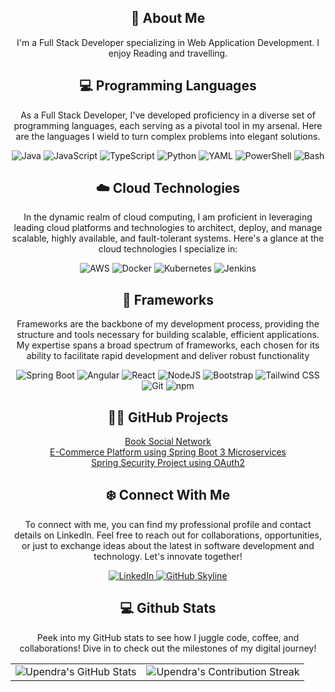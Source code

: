 
<div align="center">
    <h2 class="section-heading">🚀 About Me</h2>
    <p>I'm a Full Stack Developer specializing in Web Application Development. I enjoy Reading and travelling.</p>
</div>

<div align="center">
    <h2 class="section-heading">💻 Programming Languages</h2>
    <P>As a Full Stack Developer, I've developed proficiency in a diverse set of programming languages, each serving as a pivotal tool in my arsenal. Here are the languages I wield to turn complex problems into elegant solutions.</P>
    <img src="https://img.shields.io/badge/Java-007396?style=for-the-badge&logo=java&logoColor=white" alt="Java" />
    <img src="https://img.shields.io/badge/JavaScript-007396?style=for-the-badge&logo=javascript&logoColor=yellow" alt="JavaScript" />
    <img src="https://img.shields.io/badge/TypeScript-007396?style=for-the-badge&logo=typescript&logoColor=blue" alt="TypeScript" />
    <img src="https://img.shields.io/badge/Python-007396?style=for-the-badge&logo=python&logoColor=yellow" alt="Python" />
    <img src="https://img.shields.io/badge/YAML-0A0A0A?style=for-the-badge" alt="YAML"/>
    <img src="https://img.shields.io/badge/PowerShell-5391FE?style=for-the-badge&logo=powershell&logoColor=white" alt="PowerShell"/>
    <img src="https://img.shields.io/badge/Bash-4EAA25?style=for-the-badge&logo=gnu-bash&logoColor=white" alt="Bash"/>
</div>

<div align="center">
    <h2 class="section-heading">☁️ Cloud Technologies</h2>
    <p>In the dynamic realm of cloud computing, I am proficient in leveraging leading cloud platforms and technologies to architect, deploy, and manage scalable, highly available, and fault-tolerant systems. Here's a glance at the cloud technologies I specialize in:</p>
    <img src="https://img.shields.io/badge/AWS-FF9900?style=for-the-badge&logo=amazonaws&logoColor=white" alt="AWS" />
    <img src="https://img.shields.io/badge/Docker-007396?style=for-the-badge&logo=docker&logoColor=blue" alt="Docker" />
    <img src="https://img.shields.io/badge/Kubernetes-326CE5?style=for-the-badge&logo=kubernetes&logoColor=fff" alt="Kubernetes" />
    <img src="https://img.shields.io/badge/Jenkins-007396?style=for-the-badge&logo=jenkins&logoColor=orange" alt="Jenkins" />
</div>

<div align="center">
    <h2 class="section-heading">🔧 Frameworks</h2>
    <p>Frameworks are the backbone of my development process, providing the structure and tools necessary for building scalable, efficient applications. My expertise spans a broad spectrum of frameworks, each chosen for its ability to facilitate rapid development and deliver robust functionality</p>
    <img alt="Spring Boot" src="https://img.shields.io/badge/SpringBoot-007396?style=for-the-badge&logo=spring%20boot&labelColor=orange&color=orange">
    <img alt="Angular" src="https://img.shields.io/badge/Angular-007396?style=for-the-badge&logo=angular&labelColor=red&color=red">
    <img alt="React" src="https://img.shields.io/badge/React-%2320232a.svg?style=for-the-badge&logo=react&logoColor=%2361DAFB">
    <img alt="NodeJS" src="https://img.shields.io/badge/Node.JS-007396?style=for-the-badge&logo=node.js&labelColor=green&color=green">
    <img alt="Bootstrap" src="https://img.shields.io/badge/Bootstrap-007396?style=for-the-badge&logo=bootstrap&labelColor=purple&color=purple">
    <img alt="Tailwind CSS" src="https://img.shields.io/badge/Tailwind%20CSS-%2338B2AC.svg?style=for-the-badge&logo=tailwind-css&logoColor=white">
    <img src="https://img.shields.io/badge/Git-F05032?style=for-the-badge&logo=git&logoColor=white" alt="Git"/>
    <img src="https://img.shields.io/badge/npm-CB3837?style=for-the-badge&logo=npm&logoColor=white" alt="npm"/>
</div>

<div align="center">
    <h2 class="section-heading">🧑‍💻 GitHub Projects</h2>

[Book Social Network](https://github.com/joshiupendra/book-social-network)<br>
[E-Commerce Platform using Spring Boot 3 Microservices](https://github.com/joshiupendra/spring-boot-3-microservices)<br>
[Spring Security Project using OAuth2](https://github.com/joshiupendra/Spring-Security-project)<br>

</div>

<div align="center">
    <h2 class="section-heading">❄️ Connect With Me</h2>
    <p> To connect with me, you can find my professional profile and contact details on LinkedIn. Feel free to reach out for collaborations, opportunities, or just to exchange ideas about the latest in software development and technology. Let's innovate together! </p>
    <a href="https://www.linkedin.com/in/upendra-joshi-79125779/">
        <img src="https://img.shields.io/badge/LinkedIn-0077B5?style=for-the-badge&logo=linkedin&logoColor=white" alt="LinkedIn"/>
    </a>
    <a href="https://github.com/joshiupendra/joshiupendra" target="_blank">
        <img src="https://img.shields.io/badge/View%20on%20GitHub-%230077B5.svg?&style=for-the-badge&logo=github&logoColor=white" alt="GitHub Skyline"/>
    </a>
</div>

<div align="center">
<h2 align="center" class="section-heading"> 💻 Github Stats</h2>
<p>Peek into my GitHub stats to see how I juggle code, coffee, and collaborations! Dive in to check out the milestones of my digital journey!</p>
 <table align="center" width="100%" height="100%" >
    <tr>
       <td><img style="border: none;" src="https://github-profile-summary-cards.vercel.app/api/cards/profile-details?username=joshiupendra&theme=github_dark" alt="Upendra's GitHub Stats"/></td>   
       <td><img style="border: none;" src="https://github-readme-streak-stats.herokuapp.com/?user=joshiupendra&theme=merko" alt="Upendra's Contribution Streak"/></td>
    </tr>
 </table>
<table align="center" width="100%" height="100%" >
    <tr>
        <td><img style="border: none;" src="https://github-profile-summary-cards.vercel.app/api/cards/stats?username=joshiupendra&theme=github_dark" alt="Upendra's GitHub Stats"/></td>
        <td><img style="border: none;" src="https://github-profile-summary-cards.vercel.app/api/cards/productive-time?username=joshiupendra&theme=github_dark&utcOffset=10" alt="Upendra's GitHub Stats"/>
        <td><img style="border: none;" src="https://github-profile-summary-cards.vercel.app/api/cards/repos-per-language?username=joshiupendra&theme=github_dark" alt="Upendra's GitHub Stats"/></td>
        <td><img style="border: none;" src="https://github-profile-summary-cards.vercel.app/api/cards/most-commit-language?username=joshiupendra&theme=github_dark" alt="Upendra's GitHub Stats"/></td>
    </tr>
 </table>
</div>
<!---
joshiupendra/joshiupendra is a ✨ special ✨ repository because its `README.md` (this file) appears on your GitHub profile.
You can click the Preview link to take a look at your changes.
--->
